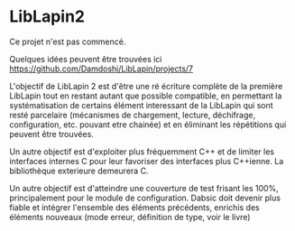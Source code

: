 # LibLapin2

Ce projet n'est pas commencé.

Quelques idées peuvent être trouvées ici https://github.com/Damdoshi/LibLapin/projects/7

L'objectif de LibLapin 2 est d'être une ré écriture complète de la première LibLapin tout en restant autant que possible compatible,
en permettant la systématisation de certains élément interessant de la LibLapin qui sont resté parcelaire (mécanismes de chargement, lecture, déchifrage, configuration, etc. pouvant etre chainée)
et en éliminant les répétitions qui peuvent être trouvées.

Un autre objectif est d'exploiter plus fréquemment C++ et de limiter les interfaces internes C pour leur favoriser des interfaces plus C++ienne.
La bibliothèque exterieure demeurera C.

Un autre objectif est d'atteindre une couverture de test frisant les 100%, principalement pour le module de configuration.
Dabsic doit devenir plus fiable et intégrer l'ensemble des éléments précédents, enrichis des éléments nouveaux (mode erreur, définition de type, voir le livre)

